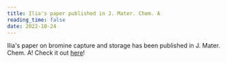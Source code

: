 ```yaml
---
title: Ilia's paper published in J. Mater. Chem. A
reading_time: false
date: 2022-10-24
---
```


Ilia's paper on bromine capture and storage has been published in J. Mater. Chem. A! Check it out [here](https://doi.org/10.1039/D2TA05420E)!

<!--more-->
